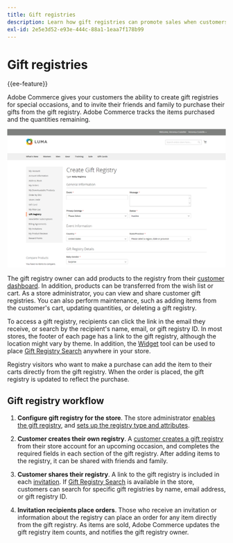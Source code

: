 ```yaml
---
title: Gift registries
description: Learn how gift registries can promote sales when customers can invite their friends and family to purchase their selected products as gifts.
exl-id: 2e5e3d52-e93e-444c-88a1-1eaa7f178b99
---
```

# Gift registries

{{ee-feature}}

Adobe Commerce gives your customers the ability to create gift registries for special occasions, and to invite their friends and family to purchase their gifts from the gift registry. Adobe Commerce tracks the items purchased and the quantities remaining.

![Example storefront - baby gift registry](./assets/storefront-gift-registry-create-baby-info.png)<!-- zoom -->

The gift registry owner can add products to the registry from their [customer dashboard](gift-registry-storefront.md#gift-registry-information). In addition, products can be transferred from the wish list or cart. As a store administrator, you can view and share customer gift registries. You can also perform maintenance, such as adding items from the customer's cart, updating quantities, or deleting a gift registry.

To access a gift registry, recipients can click the link in the email they receive, or search by the recipient's name, email, or gift registry ID. In most stores, the footer of each page has a link to the gift registry, although the location might vary by theme. In addition, the [Widget](../content-design/widgets.md) tool can be used to place [Gift Registry Search](gift-registry-search.md) anywhere in your store.

Registry visitors who want to make a purchase can add the item to their carts directly from the gift registry. When the order is placed, the gift registry is updated to reflect the purchase.

## Gift registry workflow

1. **Configure gift registry for the store**. The store administrator [enables the gift registry](gift-registry-configure.md), and [sets up the registry type and attributes](gift-registry-create.md).

1. **Customer creates their own registry**. A [customer creates a gift registry](gift-registry-storefront.md#create-a-new-gift-registry) from their store account for an upcoming occasion, and completes the required fields in each section of the gift registry. After adding items to the registry, it can be shared with friends and family.

1. **Customer shares their registry**. A link to the gift registry is included in each [invitation](gift-registry-storefront.md#share-a-gift-registry). If [Gift Registry Search](gift-registry-search.md) is available in the store, customers can search for specific gift registries by name, email address, or gift registry ID.

1. **Invitation recipients place orders**. Those who receive an invitation or information about the registry can place an order for any item directly from the gift registry. As items are sold, Adobe Commerce updates the gift registry item counts, and notifies the gift registry owner.
